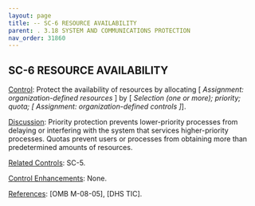 ```yaml
---
layout: page
title: -- SC-6 RESOURCE AVAILABILITY 
parent: . 3.18 SYSTEM AND COMMUNICATIONS PROTECTION 
nav_order: 31860 
---
```


## SC-6 RESOURCE AVAILABILITY

<ins>Control</ins>: Protect the availability of resources by allocating [ _Assignment: organization-defined resources_ ] by [ _Selection (one or more); priority; quota; [ Assignment: organization-defined controls ]_].

<ins>Discussion</ins>: Priority protection prevents lower-priority processes from delaying or interfering with the system that services higher-priority processes. Quotas prevent users or processes from obtaining more than predetermined amounts of resources.

<ins>Related Controls</ins>: SC-5.
   
<ins>Control Enhancements</ins>: None.

<ins>References</ins>: [OMB M-08-05], [DHS TIC].
